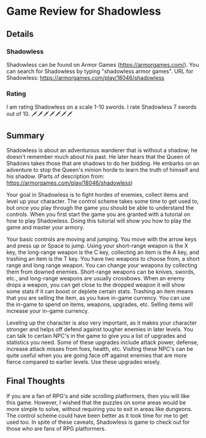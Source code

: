 # Game Review for Shadowless

## Details

### Shadowless
Shadowless can be found on Armor Games (https://armorgames.com/). You can search for Shadowless by typing "shadowless armor games". URL for Shadowless: https://armorgames.com/play/18046/shadowless

### Rating
I am rating Shadowless on a scale 1-10 swords. I rate Shadowless 7 swords out of 10.
:dagger::dagger::dagger::dagger::dagger::dagger::dagger:

## Summary
  Shadowless is about an adventurous wanderer that is without a shadow; he doesn't remember much about his past. He later hears that the Queen of Shadows takes those that are shadows to do her bidding. He embarks on an adventure to stop the Queen's minion horde to learn the truth of himself and his shadow. (Parts of description from: https://armorgames.com/play/18046/shadowless)

  Your goal in Shadowless is to fight hordes of enemies, collect items and level up your character. The control scheme takes some time to get used to, but once you play through the game you should be able to understand the controls. When you first start the game you are granted with a tutorial on how to play Shadowless. Doing this tutorial will show you how to play the game and master your armory.

  Your basic controls are moving and jumping. You move with the arrow keys and press up or Space to jump. Using your short-range weapon is the X key, the long-range weapon is the C key, collecting an item is the A key, and trashing an item is the T key. You have two weapons to choose from, a short range and long range weapon. You can change your weapons by collecting them from downed enemies. Short-range weapons can be knives, swords, etc., and long-range weapons are usually crossbows. When an enemy drops a weapon, you can get close to the dropped weapon it will show some stats if it can boost or deplete certain stats. Trashing an item means that you are selling the item, as you have in-game currency. You can use the in-game to spend on items, weapons, upgrades, etc. Selling items will increase your in-game currency.

  Leveling up the character is also very important, as it makes your character stronger and helps off defend against tougher enemies in later levels. You can talk to certain NPC's in the game to give you a list of upgrades and statistics you need. Some of these upgrades include attack power, defense, increase attack misses from foes, health, etc. Visiting these NPC's can be quite useful when you are going face off against enemies that are more fierce compared to earlier levels. Use these upgrades wisely.

## Final Thoughts
If you are a fan of RPG's and side scrolling platformers, then you will like this game. However, I wished that the puzzles on some areas would be more simple to solve, without requiring you to exit in areas like dungeons. The control scheme could have been better as it took time for me to get used too. In spite of these caveats, Shadowless is game to check out for those who are fans of RPG platformers.
